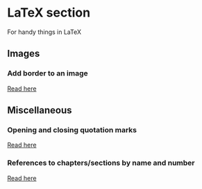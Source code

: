 # LaTeX section
For handy things in LaTeX

## Images
### Add border to an image
[Read here](https://tex.stackexchange.com/questions/20640/how-to-add-border-for-an-image)

## Miscellaneous
### Opening and closing quotation marks
[Read here](https://tex.stackexchange.com/questions/52351/quote-marks-are-backwards-using-texmaker-pdflatex)

### References to chapters/sections by name and number
[Read here](https://tex.stackexchange.com/questions/66896/ref-chapter-name-in-latex)
